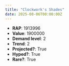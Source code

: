 ```yaml
---
title: "Clockwork's Shades"
date: 2025-08-06T00:00:00Z
---
```

- **RAP**: 1913996
- **Value**: 1900000
- **Demand level**: 2
- **Trend**: 2
- **Projected?**: True
- **Hyped?**: True
- **Rare?**: True
